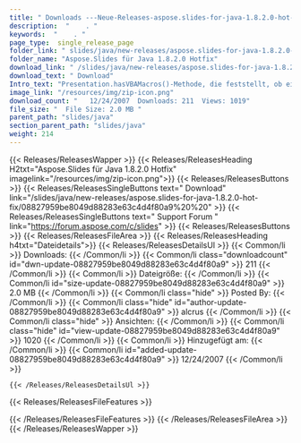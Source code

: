 ```yaml
---
title: " Downloads ---Neue-Releases-aspose.slides-for-java-1.8.2.0-hot-fix . "
description:  "    . " 
keywords:  "    . " 
page_type:  single_release_page
folder_link: " slides/java/new-releases/aspose.slides-for-java-1.8.2.0-hot-fix/"
folder_name: "Aspose.Slides für Java 1.8.2.0 Hotfix"
download_link: " /slides/java/new-releases/aspose.slides-for-java-1.8.2.0-hot-fix/08827959be8049d88283e63c4d4f80a9"
download_text: " Download"
Intro_text: "Presentation.hasVBAMacros()-Methode, die feststellt, ob eine Präs..."
image_link: "/resources/img/zip-icon.png"
download_count: "   12/24/2007  Downloads: 211  Views: 1019"
file_size: "  File Size: 2.0 MB "
parent_path: "slides/java"
section_parent_path: "slides/java"
weight: 214
---
```


{{< Releases/ReleasesWapper >}}
  {{< Releases/ReleasesHeading H2txt="Aspose.Slides für Java 1.8.2.0 Hotfix" imagelink="/resources/img/zip-icon.png">}}
  {{< Releases/ReleasesButtons >}}
    {{< Releases/ReleasesSingleButtons text=" Download" link="/slides/java/new-releases/aspose.slides-for-java-1.8.2.0-hot-fix/08827959be8049d88283e63c4d4f80a9%20%20" >}}
    {{< Releases/ReleasesSingleButtons text=" Support Forum " link="https://forum.aspose.com/c/slides" >}}
  {{< Releases/ReleasesButtons >}}
  {{< Releases/ReleasesFileArea >}}
    {{< Releases/ReleasesHeading h4txt="Dateidetails">}}
    {{< Releases/ReleasesDetailsUl >}}
            {{< Common/li >}} Downloads: {{< /Common/li >}}
      {{< Common/li class="downloadcount" id="dwn-update-08827959be8049d88283e63c4d4f80a9" >}} 211 {{< /Common/li >}}
      {{< Common/li >}} Dateigröße: {{< /Common/li >}}
      {{< Common/li id="size-update-08827959be8049d88283e63c4d4f80a9" >}} 2.0 MB {{< /Common/li >}} 
      {{< Common/li  class="hide" >}} Posted By: {{< /Common/li >}} 
      {{< Common/li class="hide" id="author-update-08827959be8049d88283e63c4d4f80a9" >}} alcrus {{< /Common/li >}}
      {{< Common/li class="hide" >}} Ansichten: {{< /Common/li >}}
      {{< Common/li class="hide" id="view-update-08827959be8049d88283e63c4d4f80a9" >}} 1020 {{< /Common/li >}}
      {{< Common/li >}} Hinzugefügt am: {{< /Common/li >}}
      {{< Common/li id="added-update-08827959be8049d88283e63c4d4f80a9" >}} 12/24/2007 {{< /Common/li >}} 

    {{< /Releases/ReleasesDetailsUl >}}

  {{< Releases/ReleasesFileFeatures >}}
      
  {{< /Releases/ReleasesFileFeatures >}}
 {{< /Releases/ReleasesFileArea >}}
{{< /Releases/ReleasesWapper >}}



